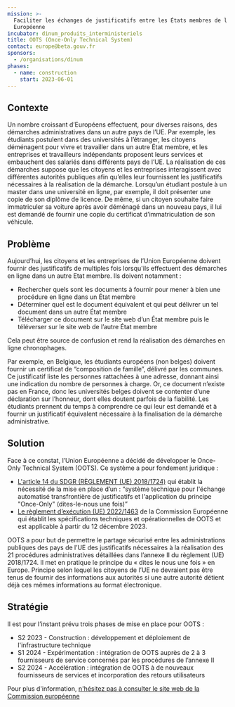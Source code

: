 ```yaml
---
mission: >-
  Faciliter les échanges de justificatifs entre les États membres de l'Union
  Européenne
incubator: dinum_produits_interministeriels
title: OOTS (Once-Only Technical System)
contact: europe@beta.gouv.fr
sponsors:
  - /organisations/dinum
phases:
  - name: construction
    start: 2023-06-01
---
```

## Contexte

Un nombre croissant d’Européens effectuent, pour diverses raisons, des démarches administratives dans un autre pays de l’UE. Par exemple, les étudiants postulent dans des universités à l’étranger, les citoyens déménagent pour vivre et travailler dans un autre État membre, et les entreprises et travailleurs indépendants proposent leurs services et embauchent des salariés dans différents pays de l’UE. La réalisation de ces démarches suppose que les citoyens et les entreprises interagissent avec différentes autorités publiques afin qu’elles leur fournissent les justificatifs nécessaires à la réalisation de la démarche. Lorsqu’un étudiant postule à un master dans une université en ligne, par exemple, il doit présenter une copie de son diplôme de licence. De même, si un citoyen souhaite faire immatriculer sa voiture après avoir déménagé dans un nouveau pays, il lui est demandé de fournir une copie du certificat d’immatriculation de son véhicule.

## Problème

Aujourd’hui, les citoyens et les entreprises de l’Union Européenne doivent fournir des justificatifs de multiples fois lorsqu'ils effectuent des démarches en ligne dans un autre Etat membre. Ils doivent notamment : 

* Rechercher quels sont les documents à fournir pour mener à bien une procédure en ligne dans un État membre 
* Déterminer quel est le document équivalent et qui peut délivrer un tel document dans un autre État membre
* Télécharger ce document sur le site web d’un État membre puis le téléverser sur le site web de l’autre État membre

Cela peut être source de confusion et rend la réalisation des démarches en ligne chronophages. 

Par exemple, en Belgique, les étudiants européens (non belges) doivent fournir un certificat de “composition de famille”, délivré par les communes. Ce justificatif liste les personnes rattachées à une adresse, donnant ainsi une indication du nombre de personnes à charge. Or, ce document n’existe pas en France, donc les universités belges doivent se contenter d’une déclaration sur l’honneur, dont elles doutent parfois de la fiabilité. Les étudiants prennent du temps à comprendre ce qui leur est demandé et à fournir un justificatif équivalent nécessaire à la finalisation de la démarche administrative.

## Solution

Face à ce constat, l’Union Européenne a décidé de développer le Once-Only Technical System (OOTS). Ce système a pour fondement juridique : 

* [L'article 14 du SDGR (RÈGLEMENT (UE) 2018/1724)](https://eur-lex.europa.eu/legal-content/FR/TXT/PDF/?uri=CELEX:32018R1724&from=EN) qui établit la nécessité de la mise en place d’un : “système technique pour l'échange automatisé transfrontière de justificatifs et l'application du principe "Once-Only" (dites-le-nous une fois)”
* [Le règlement d’exécution (UE) 2022/1463](https://eur-lex.europa.eu/legal-content/FR/TXT/HTML/?uri=PI_COM:C(2022)5628) de la Commission Européenne qui établit les spécifications techniques et opérationnelles de OOTS et est applicable à partir du 12 décembre 2023.

OOTS a pour but de permettre le partage sécurisé entre les administrations publiques des pays de l’UE des justificatifs nécessaires à la réalisation des 21 procédures administratives détaillées dans l’annexe II du règlement (UE) 2018/1724. Il met en pratique le principe du « dites le nous une fois » en Europe. Principe selon lequel les citoyens de l’UE ne devraient pas être tenus de fournir des informations aux autorités si une autre autorité détient déjà ces mêmes informations au format électronique. 

## Stratégie

Il est pour l’instant prévu trois phases de mise en place pour OOTS :

* S2 2023 - Construction : développement et déploiement de l'infrastructure technique
* S1 2024 - Expérimentation : intégration de OOTS auprès de 2 à 3 fournisseurs de service concernés par les procédures de l’annexe II
* S2 2024 - Accélération : intégration de OOTS à de nouveaux fournisseurs de services et incorporation des retours utilisateurs

Pour plus d'information, [n'hésitez pas à consulter le site web de la Commission européenne](https://ec.europa.eu/digital-building-blocks/wikis/display/OOTS/OOTSHUB+Home) 

